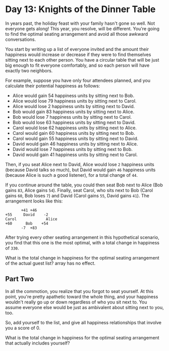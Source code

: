 # Day 13: Knights of the Dinner Table

In years past, the holiday feast with your family hasn't gone so well. Not everyone gets along! This year, you resolve, will be different. You're going to find the optimal seating arrangement and avoid all those awkward conversations.

You start by writing up a list of everyone invited and the amount their happiness would increase or decrease if they were to find themselves sitting next to each other person. You have a circular table that will be just big enough to fit everyone comfortably, and so each person will have exactly two neighbors.

For example, suppose you have only four attendees planned, and you calculate their potential happiness as follows:

* Alice would gain 54 happiness units by sitting next to Bob.
* Alice would lose 79 happiness units by sitting next to Carol.
* Alice would lose 2 happiness units by sitting next to David.
* Bob would gain 83 happiness units by sitting next to Alice.
* Bob would lose 7 happiness units by sitting next to Carol.
* Bob would lose 63 happiness units by sitting next to David.
* Carol would lose 62 happiness units by sitting next to Alice.
* Carol would gain 60 happiness units by sitting next to Bob.
* Carol would gain 55 happiness units by sitting next to David.
* David would gain 46 happiness units by sitting next to Alice.
* David would lose 7 happiness units by sitting next to Bob.
* David would gain 41 happiness units by sitting next to Carol.

Then, if you seat Alice next to David, Alice would lose `2` happiness units (because David talks so much), but David would gain `46` happiness units (because Alice is such a good listener), for a total change of `44`.

If you continue around the table, you could then seat Bob next to Alice (Bob gains `83`, Alice gains `54`). Finally, seat Carol, who sits next to Bob (Carol gains `60`, Bob loses `7`) and David (Carol gains `55`, David gains `41`). The arrangement looks like this:
```
       +41 +46
+55     David    -2
Carol             Alice
+60      Bob    +54
       -7  +83
```
After trying every other seating arrangement in this hypothetical scenario, you find that this one is the most optimal, with a total change in happiness of `330`.

What is the total change in happiness for the optimal seating arrangement of the actual guest list? array has no effect.

## Part Two

In all the commotion, you realize that you forgot to seat yourself. At this point, you're pretty apathetic toward the whole thing, and your happiness wouldn't really go up or down regardless of who you sit next to. 
You assume everyone else would be just as ambivalent about sitting next to you, too.

So, add yourself to the list, and give all happiness relationships that involve you a score of 0.

What is the total change in happiness for the optimal seating arrangement that actually includes yourself?